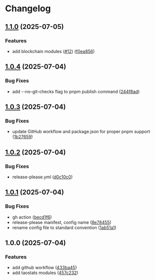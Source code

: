 # Changelog

## [1.1.0](https://github.com/taostat/ts-sdk/compare/v1.0.4...v1.1.0) (2025-07-05)


### Features

* add blockchain modules ([#12](https://github.com/taostat/ts-sdk/issues/12)) ([f0ea856](https://github.com/taostat/ts-sdk/commit/f0ea85687575fedb4fcf52e8deae72d34b615174))

## [1.0.4](https://github.com/taostat/ts-sdk/compare/v1.0.3...v1.0.4) (2025-07-04)


### Bug Fixes

* add --no-git-checks flag to pnpm publish command ([244f8ad](https://github.com/taostat/ts-sdk/commit/244f8adc5e92af7ba5154139076ff4bf3ada22cc))

## [1.0.3](https://github.com/taostat/ts-sdk/compare/v1.0.2...v1.0.3) (2025-07-04)


### Bug Fixes

* update GitHub workflow and package.json for proper pnpm support ([1b27659](https://github.com/taostat/ts-sdk/commit/1b27659d53b38fba8dd7abd41f1d1df0af019e3f))

## [1.0.2](https://github.com/taostat/ts-sdk/compare/v1.0.1...v1.0.2) (2025-07-04)


### Bug Fixes

* release-please.yml ([d0c10c0](https://github.com/taostat/ts-sdk/commit/d0c10c0b4d942ce936411bc58a84f9ece60b8a43))

## [1.0.1](https://github.com/taostat/ts-sdk/compare/v1.0.0...v1.0.1) (2025-07-04)


### Bug Fixes

* gh action ([becd1f6](https://github.com/taostat/ts-sdk/commit/becd1f6d64434b755559bbdd51822102fdf92d72))
* release-please manifest, config name ([8e78455](https://github.com/taostat/ts-sdk/commit/8e7845591b28620cc6d2f056ae8f26f23dd02368))
* rename config file to standard convention ([1ab51a1](https://github.com/taostat/ts-sdk/commit/1ab51a11fcc80fa1cff2f9247a1339e64c926b8f))

## 1.0.0 (2025-07-04)


### Features

* add github workflow ([433ba45](https://github.com/taostat/ts-sdk/commit/433ba45311ddab0fd30e1a3bed290bebd13c0daf))
* add taostats modules ([457c232](https://github.com/taostat/ts-sdk/commit/457c232b3d0debda0907e03678afd8545e649fa8))
